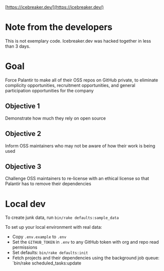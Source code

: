 [https://icebreaker.dev/](https://icebreaker.dev/)

# Note from the developers

This is not exemplary code. Icebreaker.dev was hacked together in less than 3 days.

# Goal

Force Palantir to make all of their OSS repos on GitHub private, to eliminate complicity opportunities, recruitment opportunities, and general participation opportunities for the company

## Objective 1

Demonstrate how much they rely on open source

## Objective 2

Inform OSS maintainers who may not be aware of how their work is being used

## Objective 3

Challenge OSS maintainers to re-license with an ethical license so that Palantir has to remove their dependencies

# Local dev

To create junk data, run `bin/rake defaults:sample_data`

To set up your local environment with real data:

* Copy `.env.example` to `.env`
* Set the `GITHUB_TOKEN` in `.env` to any GitHub token with org and repo read permissions
* Set defaults: `bin/rake defaults:init`
* Fetch projects and their dependencies using the background job queue: `bin/rake scheduled_tasks:update
